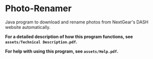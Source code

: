 # Photo-Renamer
Java program to download and rename photos from NextGear's DASH website automatically.

**For a detailed description of how this program functions, see `assets/Technical Description.pdf`.**

**For help with using this program, see `assets/Help.pdf`.**
